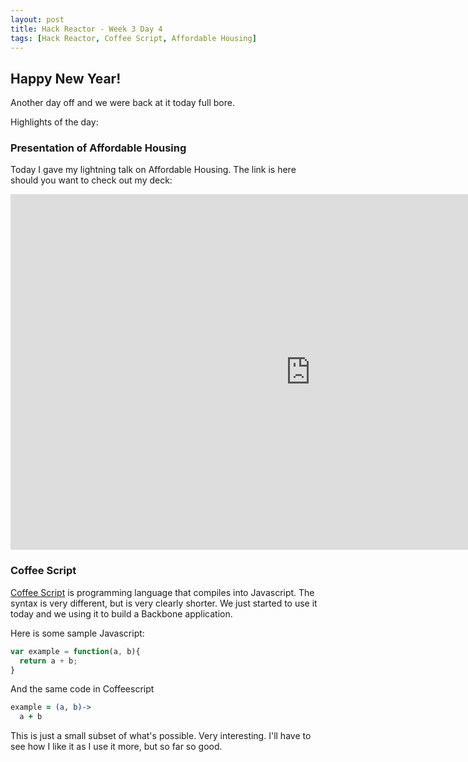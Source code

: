 ```yaml
---
layout: post
title: Hack Reactor - Week 3 Day 4
tags: [Hack Reactor, Coffee Script, Affordable Housing]
---
```


## Happy New Year!

Another day off and we were back at it today full bore.  

Highlights of the day:

### Presentation of Affordable Housing

Today I gave my lightning talk on Affordable Housing.  The link is here should you want to check out my deck:

<iframe src="https://docs.google.com/presentation/d/16ckBx_v5l53ZXxqjcYmkGbSWGky2y1tFIJh4llX4_i8/embed?start=false&loop=false&delayms=3000" frameborder="0" width="960" height="569" allowfullscreen="true" mozallowfullscreen="true" webkitallowfullscreen="true"></iframe>

### Coffee Script

[Coffee Script](http://coffeescript.org/) is programming language that compiles into Javascript.  The syntax is very different, but is very clearly shorter.  We just started to use it today and we using it to build a Backbone application.  

Here is some sample Javascript:

```javascript
var example = function(a, b){
  return a + b;
}
```

And the same code in Coffeescript

```coffeescript
example = (a, b)->
  a + b
```

This is just a small subset of what's possible.  Very interesting.  I'll have to see how I like it as I use it more, but so far so good.

